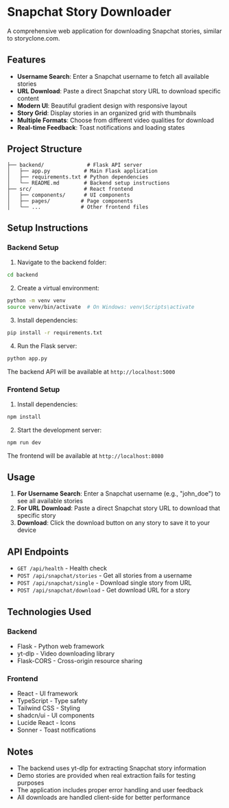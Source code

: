 
# Snapchat Story Downloader

A comprehensive web application for downloading Snapchat stories, similar to storyclone.com.

## Features

- **Username Search**: Enter a Snapchat username to fetch all available stories
- **URL Download**: Paste a direct Snapchat story URL to download specific content  
- **Modern UI**: Beautiful gradient design with responsive layout
- **Story Grid**: Display stories in an organized grid with thumbnails
- **Multiple Formats**: Choose from different video qualities for download
- **Real-time Feedback**: Toast notifications and loading states

## Project Structure

```
├── backend/              # Flask API server
│   ├── app.py           # Main Flask application
│   ├── requirements.txt # Python dependencies
│   └── README.md        # Backend setup instructions
├── src/                 # React frontend
│   ├── components/      # UI components
│   ├── pages/          # Page components
│   └── ...             # Other frontend files
```

## Setup Instructions

### Backend Setup

1. Navigate to the backend folder:
```bash
cd backend
```

2. Create a virtual environment:
```bash
python -m venv venv
source venv/bin/activate  # On Windows: venv\Scripts\activate
```

3. Install dependencies:
```bash
pip install -r requirements.txt
```

4. Run the Flask server:
```bash
python app.py
```

The backend API will be available at `http://localhost:5000`

### Frontend Setup

1. Install dependencies:
```bash
npm install
```

2. Start the development server:
```bash
npm run dev
```

The frontend will be available at `http://localhost:8080`

## Usage

1. **For Username Search**: Enter a Snapchat username (e.g., "john_doe") to see all available stories
2. **For URL Download**: Paste a direct Snapchat story URL to download that specific story
3. **Download**: Click the download button on any story to save it to your device

## API Endpoints

- `GET /api/health` - Health check
- `POST /api/snapchat/stories` - Get all stories from a username
- `POST /api/snapchat/single` - Download single story from URL
- `POST /api/snapchat/download` - Get download URL for a story

## Technologies Used

### Backend
- Flask - Python web framework
- yt-dlp - Video downloading library
- Flask-CORS - Cross-origin resource sharing

### Frontend
- React - UI framework
- TypeScript - Type safety
- Tailwind CSS - Styling
- shadcn/ui - UI components
- Lucide React - Icons
- Sonner - Toast notifications

## Notes

- The backend uses yt-dlp for extracting Snapchat story information
- Demo stories are provided when real extraction fails for testing purposes
- The application includes proper error handling and user feedback
- All downloads are handled client-side for better performance
